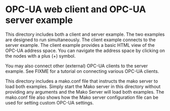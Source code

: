 # OPC-UA web client and OPC-UA server example

This directory includes both a client and server example. The two
examples are designed to run simultaneously. The client example
connects to the server example. The client example provides a basic
HTML view of the OPC-UA address space. You can navigate the address
space by clicking on the nodes with a plus (+) symbol.

You may also connect other (external) OPC-UA clients to the server
example. See FIXME for a tutorial on connecting various OPC-UA
clients.

This directory includes a mako.conf file that instructs the mako
server to load both examples. Simply start the Mako server in this
directory without providing any arguments and the Mako Server will
load both examples. The mako.conf file also shows how the Mako server
configuration file can be used for setting custom OPC-UA settings.

